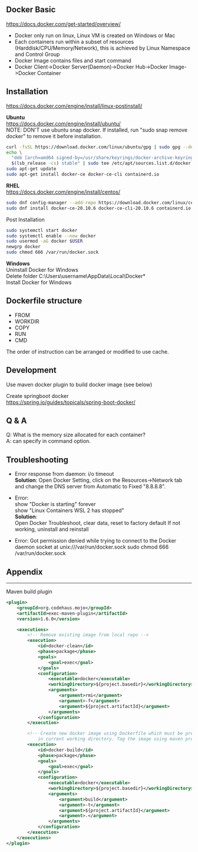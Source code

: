 ## Docker Basic
https://docs.docker.com/get-started/overview/  
- Docker only run on linux, Linux VM is created on Windows or Mac
- Each containers run within a subset of resources (Harddisk/CPU/Memory/Network), this is achieved by Linux Namespace and Control Group
- Docker Image contains files and start command
- Docker Client->Docker Server(Daemon)->Docker Hub->Docker Image->Docker Container

## Installation
https://docs.docker.com/engine/install/linux-postinstall/  

**Ubuntu**  
https://docs.docker.com/engine/install/ubuntu/  
NOTE: DON'T use ubuntu snap docker. If installed, run "sudo snap remove docker" to remove it before installation.  

```sh 
curl -fsSL https://download.docker.com/linux/ubuntu/gpg | sudo gpg --dearmor -o /usr/share/keyrings/docker-archive-keyring.gpg  
echo \
  "deb [arch=amd64 signed-by=/usr/share/keyrings/docker-archive-keyring.gpg] https://download.docker.com/linux/ubuntu \
  $(lsb_release -cs) stable" | sudo tee /etc/apt/sources.list.d/docker.list > /dev/null  
sudo apt-get update  
sudo apt-get install docker-ce docker-ce-cli containerd.io  
```
**RHEL**  
https://docs.docker.com/engine/install/centos/  
```sh
sudo dnf config-manager --add-repo https://download.docker.com/linux/centos/docker-ce.repo  
sudo dnf install docker-ce-20.10.6 docker-ce-cli-20.10.6 containerd.io --allowerasing  
```
Post Installation
```sh
sudo systemctl start docker  
sudo systemctl enable --now docker  
sudo usermod -aG docker $USER  
newgrp docker
sudo chmod 666 /var/run/docker.sock
```
**Windows**  
Uninstall Docker for Windows  
Delete folder C:\Users\username\AppData\Local\Docker*  
Install Docker for Windows

## Dockerfile structure
- FROM
- WORKDIR
- COPY
- RUN
- CMD  

The order of instruction can be arranged or modified to use cache.

## Development
Use maven docker plugin to build docker image (see below)  

Create springboot docker  
https://spring.io/guides/topicals/spring-boot-docker/

## Q & A
Q: What is the memory size allocated for each container?  
A: can specify in command option.

## Troubleshooting
- Error response from daemon: i/o timeout  
**Solution**: 
Open Docker  Setting, click on the Resources->Network tab and change the DNS server from Automatic to Fixed "8.8.8.8".

- Error:  
show "Docker is starting" forever  
show "Linux Containers WSL 2 has stopped"  
**Solution**:  
Open Docker Troubleshoot, clear data, reset to factory default
If not working, uninstall and reinstall  

- Error: Got permission denied while trying to connect to the Docker daemon socket at unix:///var/run/docker.sock
  sudo chmod 666 /var/run/docker.sock

## Appendix
---
Maven build plugin
```xml
<plugin>
    <groupId>org.codehaus.mojo</groupId>
    <artifactId>exec-maven-plugin</artifactId>
    <version>1.6.0</version>

    <executions>
        <!-- Remove existing image from local repo -->
        <execution>
            <id>docker-clean</id>
            <phase>package</phase>
            <goals>
                <goal>exec</goal>
            </goals>
            <configuration>
                <executable>docker</executable>
                <workingDirectory>${project.basedir}</workingDirectory>
                <arguments>
                    <argument>rmi</argument>
                    <argument>-f</argument>
                    <argument>${project.artifactId}</argument>
                </arguments>
            </configuration>
        </execution>

        <!-- Create new docker image using Dockerfile which must be present 
            in current working directory. Tag the image using maven project version information. -->
        <execution>
            <id>docker-build</id>
            <phase>package</phase>
            <goals>
                <goal>exec</goal>
            </goals>
            <configuration>
                <executable>docker</executable>
                <workingDirectory>${project.basedir}</workingDirectory>
                <arguments>
                    <argument>build</argument>
                    <argument>-t</argument>
                    <argument>${project.artifactId}</argument>
                    <argument>.</argument>
                </arguments>
            </configuration>
        </execution>
    </executions>
</plugin>
```
